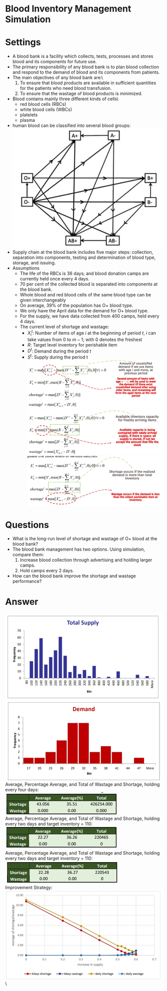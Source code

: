 # Blood Inventory Management Simulation
# Settings
- A blood bank is a facility which collects, tests, processes and stores blood and its components for future use.
- The primary responsibility of any blood bank is to plan blood collection and respond to the demand of blood and its components from patients.
- The main objectives of any blood bank are:\
  1. To ensure that blood products are available in sufficient quantities for the patients who need blood transfusion.
  2. To ensure that the wastage of blood products is minimized.
- Blood contains mainly three different kinds of cells\
  - red blood cells (RBCs)
  - white blood cells (WBCs)
  - platelets
  - plasma
-  human blood can be classified into several blood groups:
![](https://github.com/hamidnakhaei/blood_inventory_management_simulation/blob/beb656acfd92d313d387a6cde8bab1ef4bf6b0a1/Fig/1.jpeg)
- Supply chain at the blood bank includes five major steps: collection, separation into components, testing and determination of blood type, storage, and issuing.
- Assumptions
  - The life of the RBCs is 36 days; and blood donation camps are currently held once every 4 days.
  - 70 per cent of the collected blood is separated into components at the blood bank.
  - Whole blood and red blood cells of the same blood type can be given interchangeably
  - On average, 39% of the population has O+ blood type.
  - We only have the April data for the demand for O+ blood type.
  - For the supply, we have data collected from 400 camps, held every 4 days.
  - The current level of shortage and wastage:
    - $X^t_i$: Number of items of age $i$ at the beginning of period $t$, $i$ can take values from 0 to $m-1$; with 0 denotes the freshest
    - $R$: Target level inventory for perishable item
    - $D^t$: Demand during the period $t$
    - $S^t$: Supply during the period t
![](https://github.com/hamidnakhaei/blood_inventory_management_simulation/blob/beb656acfd92d313d387a6cde8bab1ef4bf6b0a1/Fig/2.jpeg) \
![](https://github.com/hamidnakhaei/blood_inventory_management_simulation/blob/beb656acfd92d313d387a6cde8bab1ef4bf6b0a1/Fig/3.jpeg) \
![](https://github.com/hamidnakhaei/blood_inventory_management_simulation/blob/beb656acfd92d313d387a6cde8bab1ef4bf6b0a1/Fig/4.jpeg)
# Questions
  - What is the long-run level of shortage and wastage of O+ blood at the blood bank?
  - The blood bank management has two options. Using simulation, compare them:
    1. Increase blood collection through advertising and holding larger camps.
    2. Hold camps every 2 days.
  - How can the blood bank improve the shortage and wastage performance?
# Answer
![](https://github.com/hamidnakhaei/blood_inventory_management_simulation/blob/beb656acfd92d313d387a6cde8bab1ef4bf6b0a1/Fig/5.jpeg) \
![](https://github.com/hamidnakhaei/blood_inventory_management_simulation/blob/beb656acfd92d313d387a6cde8bab1ef4bf6b0a1/Fig/6.jpeg) \
Average, Percentage Average, and Total of Wastage and Shortage, holding every four days: \
![](https://github.com/hamidnakhaei/blood_inventory_management_simulation/blob/beb656acfd92d313d387a6cde8bab1ef4bf6b0a1/Fig/7.jpeg) \
Average, Percentage Average, and Total of Wastage and Shortage, holding every two days and target inventory = 110: \
![](https://github.com/hamidnakhaei/blood_inventory_management_simulation/blob/beb656acfd92d313d387a6cde8bab1ef4bf6b0a1/Fig/8.jpeg) \
Average, Percentage Average, and Total of Wastage and Shortage, holding every two days and target inventory = 110: \
![](https://github.com/hamidnakhaei/blood_inventory_management_simulation/blob/beb656acfd92d313d387a6cde8bab1ef4bf6b0a1/Fig/9.jpeg) \
Improvement Strategy: \
![](https://github.com/hamidnakhaei/blood_inventory_management_simulation/blob/beb656acfd92d313d387a6cde8bab1ef4bf6b0a1/Fig/10.jpeg) \
